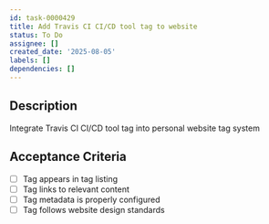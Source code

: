 ```yaml
---
id: task-0000429
title: Add Travis CI CI/CD tool tag to website
status: To Do
assignee: []
created_date: '2025-08-05'
labels: []
dependencies: []
---
```


## Description

Integrate Travis CI CI/CD tool tag into personal website tag system

## Acceptance Criteria

- [ ] Tag appears in tag listing
- [ ] Tag links to relevant content
- [ ] Tag metadata is properly configured
- [ ] Tag follows website design standards

